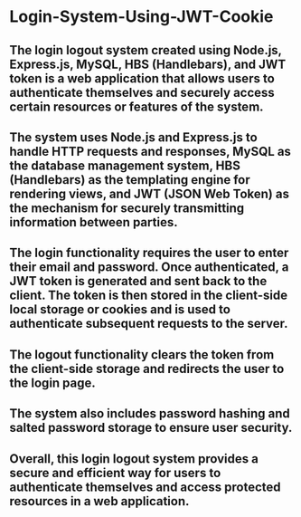 # Login-System-Using-JWT-Cookie


## The login logout system created using Node.js, Express.js, MySQL, HBS (Handlebars), and JWT token is a web application that allows users to authenticate themselves and securely access certain resources or features of the system.
## The system uses Node.js and Express.js to handle HTTP requests and responses, MySQL as the database management system, HBS (Handlebars) as the templating engine for rendering views, and JWT (JSON Web Token) as the mechanism for securely transmitting information between parties.

## The login functionality requires the user to enter their email and password. Once authenticated, a JWT token is generated and sent back to the client. The token is then stored in the client-side local storage or cookies and is used to authenticate subsequent requests to the server.

## The logout functionality clears the token from the client-side storage and redirects the user to the login page.

## The system also includes password hashing and salted password storage to ensure user security.

## Overall, this login logout system provides a secure and efficient way for users to authenticate themselves and access protected resources in a web application.
